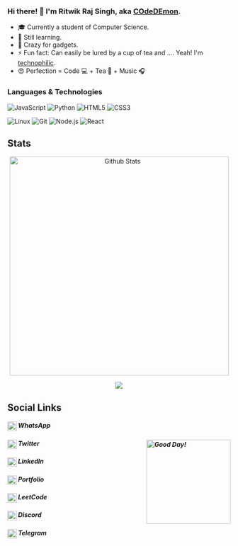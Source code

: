 ### Hi there! :wave: I'm Ritwik Raj Singh, aka [COdeDEmon](https://ritwikrajsingh.github.io/ "ritwikrajsingh.github.io").

-   :mortar_board: Currently a student of Computer Science.
-   :seedling: Still learning.
-   :robot: Crazy for gadgets.
-   :zap: Fun fact: Can easily be lured by a cup of tea and .... Yeah! I'm [technophilic](# "According to Wikipedia, Technophilic is a personality, having strong enthusiasm for technology, especially new technologies such as; personal computers, the Internet, mobile phones, etc..").
-   :heart_eyes: Perfection = Code :computer: + Tea :tea: + Music :headphones:

<!-- ### 🖥️ Languages & Technologies: -->

### Languages & Technologies

![JavaScript](https://img.shields.io/badge/-JavaScript-000?&logo=JavaScript)
![Python](https://img.shields.io/badge/-Python-000?&logo=Python)
![HTML5](https://img.shields.io/badge/-HTML5-000?style=flat-square&logo=html5)
![CSS3](https://img.shields.io/badge/-CSS3-000?style=flat-square&logo=css&logoColor=663399)

<!-- ![Dart](https://img.shields.io/badge/-Dart-000?&logo=Dart) -->
<!-- ![MySQL](https://img.shields.io/badge/-MySQL-000?&logo=MySQL) -->
<!-- ![PostgreSQL](https://img.shields.io/badge/-PostgreSQL-000?&logo=PostgreSQL) -->

![Linux](https://img.shields.io/badge/-Linux-000?&logo=Linux)
![Git](https://img.shields.io/badge/-Git-black?style=flat-square&logo=git)
![Node.js](https://img.shields.io/badge/-Node.js-000?&logo=node.js)
![React](https://img.shields.io/badge/-React-000?&logo=React)

<!-- ![Express.js](https://img.shields.io/badge/-express.js-000?logo=express) -->
<!-- ![Sequelize](https://img.shields.io/badge/-Sequelize-000?&logo=Sequelize&logoColor=007396) -->
<!-- ![MongoDB](https://img.shields.io/badge/-MongoDB-000?&logo=MongoDB) -->
<!-- ![MySQL](https://img.shields.io/badge/-MySQL-000?&logo=MySQL) -->
<!-- ![Next.js](https://img.shields.io/badge/-Next.js-000?&logo=Next.js) -->
<!-- ![Bootstrap](https://img.shields.io/badge/-Bootstrap-000?style=flat-square&logo=bootstrap) -->
<!-- ![Flutter](https://img.shields.io/badge/-Flutter-000?&logo=Flutter) -->

## Stats

<div>
<p align="center">
<img align="center" title="Demon's Stats" width="495px" alt="Github Stats" src="https://github-stats-alpha.vercel.app/api?username=ritwikrajsingh&ic=000" />
</p>
<p align="center">
  <img align="center" src="https://github-readme-streak-stats.herokuapp.com/?user=ritwikrajsingh&fire=fb8c00&ring=000000&currStreakLabel=000000&hide_border=true&type=svg&hide_total_contributions=true" />
</p>
</p>
</div>

## Social Links

##### WhatsApp[<img align="left" title="Obscure" alt="919459415700" width="21px" src="https://cdn.jsdelivr.net/npm/simple-icons@v3/icons/whatsapp.svg" />](https://wa.me/919459415700)

##### Twitter[<img align="left" title="RitwikRajSingh2" alt="RitwikRajSingh2" width="21px" src="https://cdn.jsdelivr.net/npm/simple-icons@v3/icons/twitter.svg" />](https://twitter.com/RitwikRajSingh2/) <img align="right" width="190" height="190" alt="Good Day!" src="https://ritwikrajsingh.github.io/assets/images/good_day.png" title="That's me">

##### LinkedIn[<img align="left" title="ritwik-raj-s-189562132" alt="ritwik-raj-s-189562132" width="21px" src="https://cdn.jsdelivr.net/npm/simple-icons@v3/icons/linkedin.svg">](https://www.linkedin.com/in/ritwik-raj-s-189562132)

<!---##### Instagram[<img align="left" title="ritwik_raj_singh_" alt="ritwik_raj_singh_" width="21px" src="https://cdn.jsdelivr.net/npm/simple-icons@v3/icons/instagram.svg">]--><!--(https://www.instagram.com/ritwik_raj_singh_/)-->
<!--##### Gitlab[<img align="left" title="Ritwikrajsingh" alt="Ritwikrajsingh" width="21px" src="https://cdn.jsdelivr.net/npm/simple-icons@v3/icons/gitlab.svg" />]--><!--(https://gitlab.com/Ritwikrajsingh)--->

##### Portfolio[<img align="left" title="COdeDEmon" alt="COdeDEmon" width="21px" src="https://ritwikrajsingh.github.io/assets/favicon/favicon-dark.png" />](https://ritwikrajsingh.github.io/)

##### LeetCode[<img align="left" title="ritwik-raj-s-189562132" alt="ritwik-raj-s-189562132" width="21px" src="https://cdn.jsdelivr.net/npm/simple-icons@v3/icons/leetcode.svg">](https://leetcode.com/Ritwikrajsingh)

##### Discord[<img align="left" title="the_demon" alt="the_demon#3059" width="21px" src="https://cdn.jsdelivr.net/npm/simple-icons@3.13.0/icons/discord.svg" />](https://discordapp.com/users/the_demon#3059)

##### Telegram[<img align="left" title="ritwikrajdhangta@gmail.com" alt="COdeDEmon" width="21px" src="https://cdn.jsdelivr.net/npm/simple-icons@v3/icons/telegram.svg">](https://t.me/ritwik_raj_singh)

<!-- ##### Dev[<img align="left" title="ritwikrajdhangta@gmail.com" alt="ritwikrajsingh" width="21px" src="https://cdn.jsdelivr.net/npm/simple-icons@v3/icons/dev-dot-to.svg">](https://dev.to/ritwikrajsingh) -->
<!--img align="right" alt="Profile views" src="https://komarev.com/ghpvc/?username=Ritwikrajsingh&style=plastic" title="Views" -->

<!--
**Ritwikrajsingh/Ritwikrajsingh** is a ✨ _special_ ✨ repository because its `README.md` (this file) appears on your GitHub profile.

Here are some ideas to get you started:

- 🔭 I’m currently working on ...
- 🌱 I’m currently learning ...
- 👯 I’m looking to collaborate on ...
- 🤔 I’m looking for help with ...
- 💬 Ask me about ...
- 📫 How to reach me: ...
- 😄 Pronouns: ...
- ⚡ Fun fact: ...
- --!>
